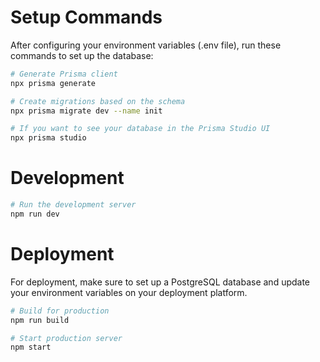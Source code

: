 # Setup Commands

After configuring your environment variables (.env file), run these commands to set up the database:

```bash
# Generate Prisma client
npx prisma generate

# Create migrations based on the schema
npx prisma migrate dev --name init

# If you want to see your database in the Prisma Studio UI
npx prisma studio
```

# Development

```bash
# Run the development server
npm run dev
```

# Deployment

For deployment, make sure to set up a PostgreSQL database and update your environment variables on your deployment platform.

```bash
# Build for production
npm run build

# Start production server
npm start
``` 